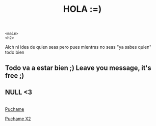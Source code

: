 

<html>
  <head>
    <title>Infosec Challenges</title>
    <meta name="" content="Free Code Camp - Infosec Challenges">
    <link rel="shortcut icon" href="https://cdn.hyperdev.com/us-east-1%3A52a203ff-088b-420f-81be-45bf559d01b1%2Ffavicon.ico" type="image/x-icon"/>
    <meta charset="utf-8">
    <meta http-equiv="X-UA-Compatible" content="IE=edge">
    <meta name="viewport" content="width=device-width, initial-scale=1">
    <link rel="stylesheet" href="style.css">
  </head>

  <body>
    <header>
      <h1>
        HOLA :=)
      </h1>
    </header>

    <main>
    <h2> 
   Alch ni idea de quien seas pero pues mientras no seas "ya sabes quien" todo bien
    </h2>
    <h2> 
   Todo va a estar bien ;)
   Leave you message, it's free ;)
    </h2>
    <h2> 
   NULL <3
    </h2>
    <img  src="">
    <img src="">
    </main>
    <footer>
      <a href="https://www.youtube.com/watch?v=dQw4w9WgXcQ&ab_channel=RickAstley">
        Puchame
      </a>
    </footer>
    
<footer>
      <a href="https://youtu.be/fNv1uwoKiWc?si=THUzLTNP97GvLx2Z">
        Puchame X2
      </a>
    </footer>
    
  </body>
</html>
